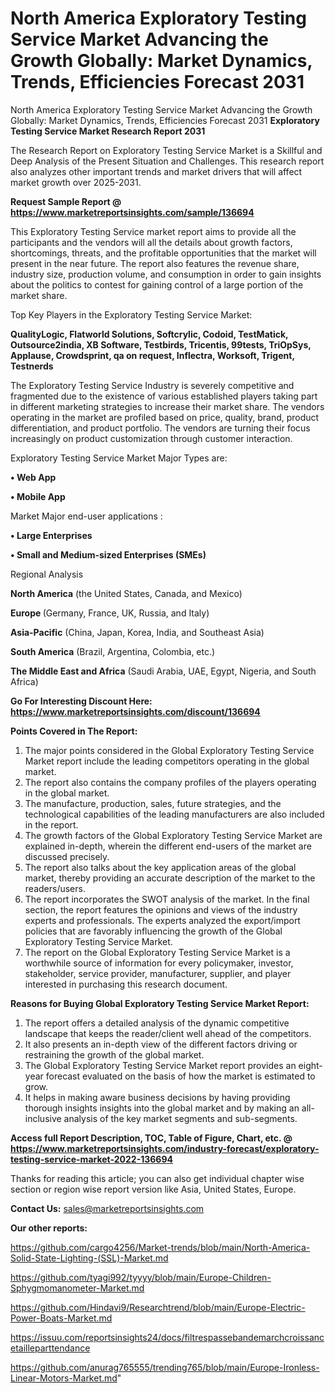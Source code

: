 # North America Exploratory Testing Service Market Advancing the Growth Globally: Market Dynamics, Trends, Efficiencies Forecast 2031
North America Exploratory Testing Service Market Advancing the Growth Globally: Market Dynamics, Trends, Efficiencies Forecast 2031
<strong>Exploratory Testing Service Market Research Report 2031</strong>

The Research Report on Exploratory Testing Service Market is a Skillful and Deep Analysis of the Present Situation and Challenges. This research report also analyzes other important trends and market drivers that will affect market growth over 2025-2031.

<strong>Request Sample Report @ <a href=https://www.marketreportsinsights.com/sample/136694>https://www.marketreportsinsights.com/sample/136694</a></strong>

This Exploratory Testing Service market report aims to provide all the participants and the vendors will all the details about growth factors, shortcomings, threats, and the profitable opportunities that the market will present in the near future. The report also features the revenue share, industry size, production volume, and consumption in order to gain insights about the politics to contest for gaining control of a large portion of the market share.

Top Key Players in the Exploratory Testing Service Market:

<strong>QualityLogic, Flatworld Solutions, Softcrylic, Codoid, TestMatick, Outsource2india, XB Software, Testbirds, Tricentis, 99tests, TriOpSys, Applause, Crowdsprint, qa on request, Inflectra, Worksoft, Trigent, Testnerds</strong>

The Exploratory Testing Service Industry is severely competitive and fragmented due to the existence of various established players taking part in different marketing strategies to increase their market share. The vendors operating in the market are profiled based on price, quality, brand, product differentiation, and product portfolio. The vendors are turning their focus increasingly on product customization through customer interaction.

Exploratory Testing Service Market Major Types are:

<strong>• Web App

• Mobile App</strong>

Market Major end-user applications :

<strong>• Large Enterprises

• Small and Medium-sized Enterprises (SMEs)</strong>

Regional Analysis

</u><strong><b>North America</b></strong> (the United States, Canada, and Mexico)

<strong><b>Europe </b></strong>(Germany, France, UK, Russia, and Italy)

<strong><b>Asia-Pacific</b></strong> (China, Japan, Korea, India, and Southeast Asia)

<strong><b>South America</b></strong> (Brazil, Argentina, Colombia, etc.)

<strong><b>The Middle East and Africa</b></strong> (Saudi Arabia, UAE, Egypt, Nigeria, and South Africa)

<strong>Go For Interesting Discount Here: <a href=https://www.marketreportsinsights.com/discount/136694>https://www.marketreportsinsights.com/discount/136694</a></strong>

<strong>Points Covered in The Report:</strong>
<ol>
  <li>The major points considered in the Global Exploratory Testing Service Market report include the leading competitors operating in the global market.</li>
  <li>The report also contains the company profiles of the players operating in the global market.</li>
  <li>The manufacture, production, sales, future strategies, and the technological capabilities of the leading manufacturers are also included in the report.</li>
  <li>The growth factors of the Global Exploratory Testing Service Market are explained in-depth, wherein the different end-users of the market are discussed precisely.</li>
  <li>The report also talks about the key application areas of the global market, thereby providing an accurate description of the market to the readers/users.</li>
  <li>The report incorporates the SWOT analysis of the market. In the final section, the report features the opinions and views of the industry experts and professionals. The experts analyzed the export/import policies that are favorably influencing the growth of the Global Exploratory Testing Service Market.</li>
  <li>The report on the Global Exploratory Testing Service Market is a worthwhile source of information for every policymaker, investor, stakeholder, service provider, manufacturer, supplier, and player interested in purchasing this research document.</li>
</ol>
<strong>Reasons for Buying Global Exploratory Testing Service Market Report:</strong>

<ol>
  <li>The report offers a detailed analysis of the dynamic competitive landscape that keeps the reader/client well ahead of the competitors.</li>
  <li>It also presents an in-depth view of the different factors driving or restraining the growth of the global market.</li>
  <li>The Global Exploratory Testing Service Market report provides an eight-year forecast evaluated on the basis of how the market is estimated to grow.</li>
  <li>It helps in making aware business decisions by having providing thorough insights insights into the global market and by making an all-inclusive analysis of the key market segments and sub-segments.</li>
</ol>
<strong>Access full Report Description, TOC, Table of Figure, Chart, etc. @ <a href=https://www.marketreportsinsights.com/industry-forecast/exploratory-testing-service-market-2022-136694>https://www.marketreportsinsights.com/industry-forecast/exploratory-testing-service-market-2022-136694</a></strong>


Thanks for reading this article; you can also get individual chapter wise section or region wise report version like Asia, United States, Europe.

<strong>Contact Us:</strong>
sales@marketreportsinsights.com

<strong>Our other reports:</strong>

<a href=https://github.com/cargo4256/Market-trends/blob/main/North-America-Solid-State-Lighting-(SSL)-Market.md>https://github.com/cargo4256/Market-trends/blob/main/North-America-Solid-State-Lighting-(SSL)-Market.md</a>

<a href=https://github.com/tyagi992/tyyyy/blob/main/Europe-Children-Sphygmomanometer-Market.md>https://github.com/tyagi992/tyyyy/blob/main/Europe-Children-Sphygmomanometer-Market.md</a>

<a href=https://github.com/Hindavi9/Researchtrend/blob/main/Europe-Electric-Power-Boats-Market.md>https://github.com/Hindavi9/Researchtrend/blob/main/Europe-Electric-Power-Boats-Market.md</a>

<a href=https://issuu.com/reportsinsights24/docs/filtrespassebandemarchcroissancetailleparttendance>https://issuu.com/reportsinsights24/docs/filtrespassebandemarchcroissancetailleparttendance</a>

<a href=https://github.com/anurag765555/trending765/blob/main/Europe-Ironless-Linear-Motors-Market.md>https://github.com/anurag765555/trending765/blob/main/Europe-Ironless-Linear-Motors-Market.md</a>"
